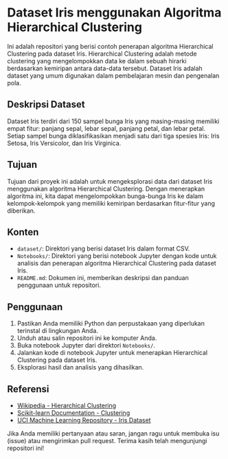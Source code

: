 # Dataset Iris menggunakan Algoritma Hierarchical Clustering

Ini adalah repositori yang berisi contoh penerapan algoritma Hierarchical Clustering pada dataset Iris. Hierarchical Clustering adalah metode clustering yang mengelompokkan data ke dalam sebuah hirarki berdasarkan kemiripan antara data-data tersebut. Dataset Iris adalah dataset yang umum digunakan dalam pembelajaran mesin dan pengenalan pola.

## Deskripsi Dataset

Dataset Iris terdiri dari 150 sampel bunga Iris yang masing-masing memiliki empat fitur: panjang sepal, lebar sepal, panjang petal, dan lebar petal. Setiap sampel bunga diklasifikasikan menjadi satu dari tiga spesies Iris: Iris Setosa, Iris Versicolor, dan Iris Virginica.

## Tujuan

Tujuan dari proyek ini adalah untuk mengeksplorasi data dari dataset Iris menggunakan algoritma Hierarchical Clustering. Dengan menerapkan algoritma ini, kita dapat mengelompokkan bunga-bunga Iris ke dalam kelompok-kelompok yang memiliki kemiripan berdasarkan fitur-fitur yang diberikan.

## Konten

- `dataset/`: Direktori yang berisi dataset Iris dalam format CSV.
- `Notebooks/`: Direktori yang berisi notebook Jupyter dengan kode untuk analisis dan penerapan algoritma Hierarchical Clustering pada dataset Iris.
- `README.md`: Dokumen ini, memberikan deskripsi dan panduan penggunaan untuk repositori.

## Penggunaan

1. Pastikan Anda memiliki Python dan perpustakaan yang diperlukan terinstal di lingkungan Anda.
2. Unduh atau salin repositori ini ke komputer Anda.
3. Buka notebook Jupyter dari direktori `Notebooks/`.
4. Jalankan kode di notebook Jupyter untuk menerapkan Hierarchical Clustering pada dataset Iris.
5. Eksplorasi hasil dan analisis yang dihasilkan.

## Referensi

- [Wikipedia - Hierarchical Clustering](https://en.wikipedia.org/wiki/Hierarchical_clustering)
- [Scikit-learn Documentation - Clustering](https://scikit-learn.org/stable/modules/clustering.html)
- [UCI Machine Learning Repository - Iris Dataset](https://archive.ics.uci.edu/ml/datasets/iris)

Jika Anda memiliki pertanyaan atau saran, jangan ragu untuk membuka isu (issue) atau mengirimkan pull request. Terima kasih telah mengunjungi repositori ini!

